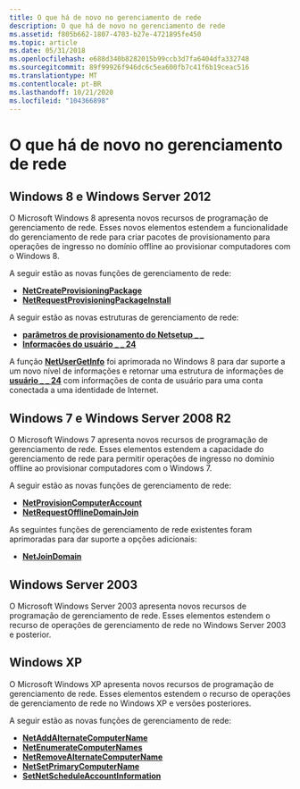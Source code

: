 ```yaml
---
title: O que há de novo no gerenciamento de rede
description: O que há de novo no gerenciamento de rede
ms.assetid: f805b662-1807-4703-b27e-4721895fe450
ms.topic: article
ms.date: 05/31/2018
ms.openlocfilehash: e688d340b8282015b99ccb3d7fa6404dfa332748
ms.sourcegitcommit: 89f99926f946dc6c5ea600fb7c41f6b19ceac516
ms.translationtype: MT
ms.contentlocale: pt-BR
ms.lasthandoff: 10/21/2020
ms.locfileid: "104366898"
---
```

# <a name="whats-new-in-network-management"></a>O que há de novo no gerenciamento de rede

## <a name="windows-8-and-windows-server-2012"></a>Windows 8 e Windows Server 2012

O Microsoft Windows 8 apresenta novos recursos de programação de gerenciamento de rede. Esses novos elementos estendem a funcionalidade do gerenciamento de rede para criar pacotes de provisionamento para operações de ingresso no domínio offline ao provisionar computadores com o Windows 8.

A seguir estão as novas funções de gerenciamento de rede:

-   [**NetCreateProvisioningPackage**](/windows/desktop/api/Lmjoin/nf-lmjoin-netprovisioncomputeraccount)
-   [**NetRequestProvisioningPackageInstall**](/windows/desktop/api/Lmjoin/nf-lmjoin-netrequestprovisioningpackageinstall)

A seguir estão as novas estruturas de gerenciamento de rede:

-   [**parâmetros de provisionamento do Netsetup \_ \_**](/windows/desktop/api/Lmjoin/ns-lmjoin-netsetup_provisioning_params)
-   [**Informações do usuário \_ \_ 24**](/windows/desktop/api/Lmaccess/ns-lmaccess-user_info_24)

A função [**NetUserGetInfo**](/windows/desktop/api/Lmaccess/nf-lmaccess-netusergetinfo) foi aprimorada no Windows 8 para dar suporte a um novo nível de informações e retornar uma estrutura de informações de [**usuário \_ \_ 24**](/windows/desktop/api/Lmaccess/ns-lmaccess-user_info_24) com informações de conta de usuário para uma conta conectada a uma identidade de Internet.

## <a name="windows-7-and-windows-server-2008-r2"></a>Windows 7 e Windows Server 2008 R2

O Microsoft Windows 7 apresenta novos recursos de programação de gerenciamento de rede. Esses elementos estendem a capacidade do gerenciamento de rede para permitir operações de ingresso no domínio offline ao provisionar computadores com o Windows 7.

A seguir estão as novas funções de gerenciamento de rede:

-   [**NetProvisionComputerAccount**](/windows/desktop/api/Lmjoin/nf-lmjoin-netprovisioncomputeraccount)
-   [**NetRequestOfflineDomainJoin**](/windows/desktop/api/Lmjoin/nf-lmjoin-netrequestofflinedomainjoin)

As seguintes funções de gerenciamento de rede existentes foram aprimoradas para dar suporte a opções adicionais:

-   [**NetJoinDomain**](/windows/desktop/api/Lmjoin/nf-lmjoin-netjoindomain)

## <a name="windows-server-2003"></a>Windows Server 2003

O Microsoft Windows Server 2003 apresenta novos recursos de programação de gerenciamento de rede. Esses elementos estendem o recurso de operações de gerenciamento de rede no Windows Server 2003 e posterior.

## <a name="windows-xp"></a>Windows XP

O Microsoft Windows XP apresenta novos recursos de programação de gerenciamento de rede. Esses elementos estendem o recurso de operações de gerenciamento de rede no Windows XP e versões posteriores.

A seguir estão as novas funções de gerenciamento de rede:

-   [**NetAddAlternateComputerName**](/windows/desktop/api/Lmjoin/nf-lmjoin-netaddalternatecomputername)
-   [**NetEnumerateComputerNames**](/windows/desktop/api/Lmjoin/nf-lmjoin-netenumeratecomputernames)
-   [**NetRemoveAlternateComputerName**](/windows/desktop/api/Lmjoin/nf-lmjoin-netremovealternatecomputername)
-   [**NetSetPrimaryComputerName**](/windows/desktop/api/Lmjoin/nf-lmjoin-netsetprimarycomputername)
-   [**SetNetScheduleAccountInformation**](/windows/desktop/api/AtAcct/nf-atacct-setnetscheduleaccountinformation)

 

 




